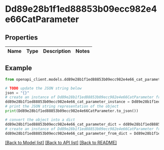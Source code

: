 # Dd89e28b1f1ed88853b09ecc982e4e66CatParameter


## Properties

Name | Type | Description | Notes
------------ | ------------- | ------------- | -------------

## Example

```python
from openapi_client.models.dd89e28b1f1ed88853b09ecc982e4e66_cat_parameter import Dd89e28b1f1ed88853b09ecc982e4e66CatParameter

# TODO update the JSON string below
json = "{}"
# create an instance of Dd89e28b1f1ed88853b09ecc982e4e66CatParameter from a JSON string
dd89e28b1f1ed88853b09ecc982e4e66_cat_parameter_instance = Dd89e28b1f1ed88853b09ecc982e4e66CatParameter.from_json(json)
# print the JSON string representation of the object
print(Dd89e28b1f1ed88853b09ecc982e4e66CatParameter.to_json())

# convert the object into a dict
dd89e28b1f1ed88853b09ecc982e4e66_cat_parameter_dict = dd89e28b1f1ed88853b09ecc982e4e66_cat_parameter_instance.to_dict()
# create an instance of Dd89e28b1f1ed88853b09ecc982e4e66CatParameter from a dict
dd89e28b1f1ed88853b09ecc982e4e66_cat_parameter_from_dict = Dd89e28b1f1ed88853b09ecc982e4e66CatParameter.from_dict(dd89e28b1f1ed88853b09ecc982e4e66_cat_parameter_dict)
```
[[Back to Model list]](../README.md#documentation-for-models) [[Back to API list]](../README.md#documentation-for-api-endpoints) [[Back to README]](../README.md)



